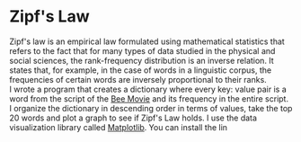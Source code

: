 # Zipf's Law

Zipf's law is an empirical law formulated using mathematical statistics that refers to the fact that for many types of data studied in the physical and social sciences, the rank-frequency distribution is an inverse relation. It states that, for example, in the case of words in a linguistic corpus, the frequencies of certain words are inversely proportional to their ranks. <br>
I wrote a program that creates a dictionary where every key: value pair is a word from the script of the [Bee Movie](https://www.imdb.com/title/tt0389790/) and its frequency in the entire script. I organize the dictionary in descending order in terms of values, take the top 20 words and plot a graph to see if Zipf's Law holds. I use the data visualization library called [Matplotlib](https://matplotlib.org). You can install the lin
